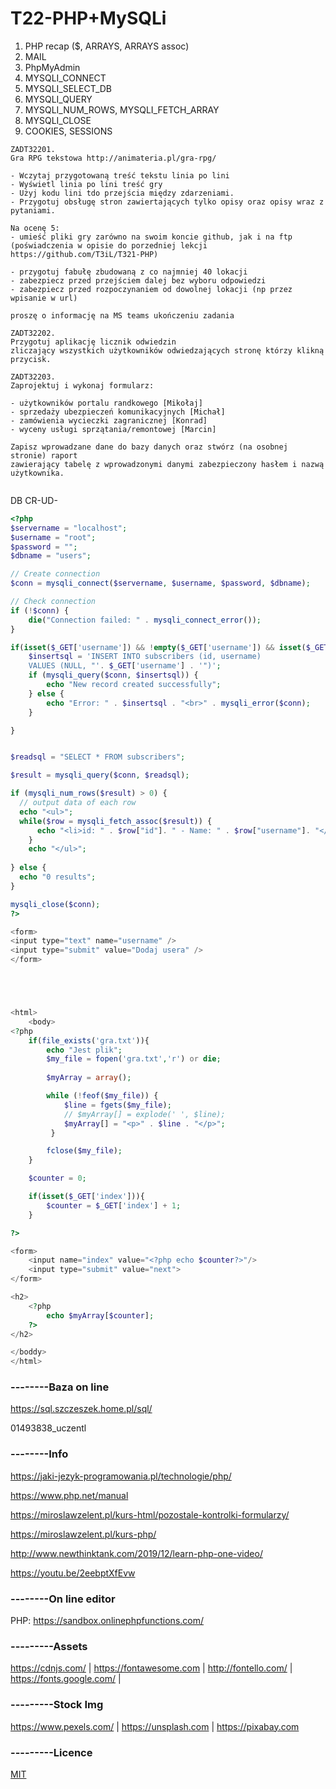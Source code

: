 # T22-PHP+MySQLi

1. PHP recap ($, ARRAYS, ARRAYS assoc)
2. MAIL
3. PhpMyAdmin
4. MYSQLI_CONNECT
5. MYSQLI_SELECT_DB
6. MYSQLI_QUERY
7. MYSQLI_NUM_ROWS, MYSQLI_FETCH_ARRAY
8. MYSQLI_CLOSE
9. COOKIES, SESSIONS

```
ZADT32201.
Gra RPG tekstowa http://animateria.pl/gra-rpg/

- Wczytaj przygotowaną treść tekstu linia po lini
- Wyświetl linia po lini treść gry
- Użyj kodu lini tdo przejścia między zdarzeniami.
- Przygotuj obsługę stron zawiertających tylko opisy oraz opisy wraz z pytaniami.

Na ocenę 5:
- umieść pliki gry zarówno na swoim koncie github, jak i na ftp 
(poświadczenia w opisie do porzedniej lekcji https://github.com/T3iL/T321-PHP)

- przygotuj fabułę zbudowaną z co najmniej 40 lokacji
- zabezpiecz przed przejściem dalej bez wyboru odpowiedzi
- zabezpiecz przed rozpoczynaniem od dowolnej lokacji (np przez wpisanie w url)

proszę o informację na MS teams ukończeniu zadania

ZADT32202.
Przygotuj aplikację licznik odwiedzin 
zliczający wszystkich użytkowników odwiedzających stronę którzy klikną przycisk.

ZADT32203.
Zaprojektuj i wykonaj formularz:

- użytkowników portalu randkowego [Mikołaj]
- sprzedaży ubezpieczeń komunikacyjnych [Michał]
- zamówienia wycieczki zagranicznej [Konrad]
- wyceny usługi sprzątania/remontowej [Marcin]

Zapisz wprowadzane dane do bazy danych oraz stwórz (na osobnej stronie) raport 
zawierający tabelę z wprowadzonymi danymi zabezpieczony hasłem i nazwą użytkownika.


```
DB CR-UD-
```php
<?php
$servername = "localhost";
$username = "root";
$password = "";
$dbname = "users";

// Create connection
$conn = mysqli_connect($servername, $username, $password, $dbname);

// Check connection
if (!$conn) {
    die("Connection failed: " . mysqli_connect_error());
}

if(isset($_GET['username']) && !empty($_GET['username']) && isset($_GET['username'])){
    $insertsql = 'INSERT INTO subscribers (id, username)
    VALUES (NULL, "'. $_GET['username'] . '")';
    if (mysqli_query($conn, $insertsql)) {
        echo "New record created successfully";
    } else {
        echo "Error: " . $insertsql . "<br>" . mysqli_error($conn);
    }

}


$readsql = "SELECT * FROM subscribers";

$result = mysqli_query($conn, $readsql);

if (mysqli_num_rows($result) > 0) {
  // output data of each row
  echo "<ul>";
  while($row = mysqli_fetch_assoc($result)) {
      echo "<li>id: " . $row["id"]. " - Name: " . $row["username"]. "</li>";
    }
    echo "</ul>";
  
} else {
  echo "0 results";
}

mysqli_close($conn);
?>

<form>
<input type="text" name="username" />
<input type="submit" value="Dodaj usera" />
</form>
```

```php




<html>
    <body>
<?php
    if(file_exists('gra.txt')){
        echo "Jest plik";
        $my_file = fopen('gra.txt','r') or die;
        
        $myArray = array();

        while (!feof($my_file)) {
            $line = fgets($my_file);
            // $myArray[] = explode(' ', $line);
            $myArray[] = "<p>" . $line . "</p>";
         }

        fclose($my_file);
    }

    $counter = 0;

    if(isset($_GET['index'])){
        $counter = $_GET['index'] + 1;
    }

?>

<form>
    <input name="index" value="<?php echo $counter?>"/>
    <input type="submit" value="next">
</form>

<h2>
    <?php 
        echo $myArray[$counter];
    ?>
</h2>

</boddy>
</html>
```

### --------Baza on line

https://sql.szczeszek.home.pl/sql/

01493838_uczentl



### --------Info

https://jaki-jezyk-programowania.pl/technologie/php/

https://www.php.net/manual

https://miroslawzelent.pl/kurs-html/pozostale-kontrolki-formularzy/

https://miroslawzelent.pl/kurs-php/

http://www.newthinktank.com/2019/12/learn-php-one-video/

https://youtu.be/2eebptXfEvw

### --------On line editor
PHP: https://sandbox.onlinephpfunctions.com/
### ---------Assets
https://cdnjs.com/ | https://fontawesome.com | http://fontello.com/ | https://fonts.google.com/ |
### ---------Stock Img
https://www.pexels.com/ | https://unsplash.com | https://pixabay.com
### ---------Licence
[MIT](https://choosealicense.com/licenses/mit/)


